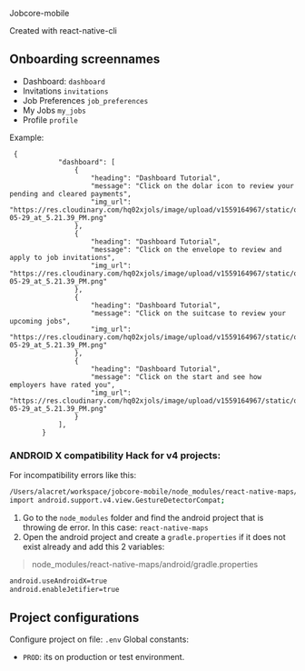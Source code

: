 Jobcore-mobile

Created with react-native-cli

## Onboarding screennames

- Dashboard: `dashboard`
- Invitations `invitations`
- Job Preferences `job_preferences`
- My Jobs `my_jobs`
- Profile `profile`

Example:

```
 {
            "dashboard": [
                {
                    "heading": "Dashboard Tutorial",
                    "message": "Click on the dolar icon to review your pending and cleared payments",
                    "img_url": "https://res.cloudinary.com/hq02xjols/image/upload/v1559164967/static/onboarding/Screen_Shot_2019-05-29_at_5.21.39_PM.png"
                },
                {
                    "heading": "Dashboard Tutorial",
                    "message": "Click on the envelope to review and apply to job invitations",
                    "img_url": "https://res.cloudinary.com/hq02xjols/image/upload/v1559164967/static/onboarding/Screen_Shot_2019-05-29_at_5.21.39_PM.png"
                },
                {
                    "heading": "Dashboard Tutorial",
                    "message": "Click on the suitcase to review your upcoming jobs",
                    "img_url": "https://res.cloudinary.com/hq02xjols/image/upload/v1559164967/static/onboarding/Screen_Shot_2019-05-29_at_5.21.39_PM.png"
                },
                {
                    "heading": "Dashboard Tutorial",
                    "message": "Click on the start and see how employers have rated you",
                    "img_url": "https://res.cloudinary.com/hq02xjols/image/upload/v1559164967/static/onboarding/Screen_Shot_2019-05-29_at_5.21.39_PM.png"
                }
            ],
        }
```


###  ANDROID X compatibility Hack for v4 projects:

For incompatibility errors like this:

```bash
/Users/alacret/workspace/jobcore-mobile/node_modules/react-native-maps/lib/android/src/main/java/com/airbnb/android/react/maps/AirMapView.java:12: error: package android.support.v4.view does not exist
import android.support.v4.view.GestureDetectorCompat;
```

1) Go to the `node_modules` folder and find the android project that is throwing de error. In this case: `react-native-maps`
2) Open the android project and create a `gradle.properties` if it does not exist already and add this 2 variables:

> node_modules/react-native-maps/android/gradle.properties
```bash
android.useAndroidX=true
android.enableJetifier=true
```

## Project configurations

Configure project on file: `.env`
Global constants:
- `PROD`: its on production or test environment.  
